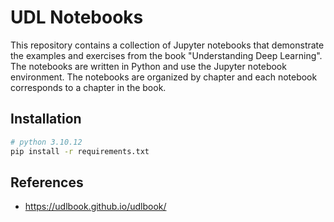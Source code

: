# UDL Notebooks

This repository contains a collection of Jupyter notebooks that demonstrate the examples and exercises from the book "Understanding Deep Learning". The notebooks are written in Python and use the Jupyter notebook environment. The notebooks are organized by chapter and each notebook corresponds to a chapter in the book.

## Installation

```bash
# python 3.10.12
pip install -r requirements.txt
```

## References

- https://udlbook.github.io/udlbook/